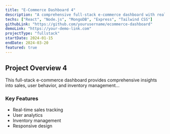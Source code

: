 ```yaml
---
title: "E-Commerce Dashboard 4"
description: "A comprehensive full-stack e-commerce dashboard with real-time analytics"
techs: ["React", "Node.js", "MongoDB", "Express", "Tailwind CSS"]
githubLink: "https://github.com/yourusername/ecommerce-dashboard"
demoLink: "https://your-demo-link.com"
projectType: "fullstack"
startDate: 2024-01-15
endDate: 2024-03-20
featured: true
---
```


## Project Overview 4

This full-stack e-commerce dashboard provides comprehensive insights into sales, user behavior, and inventory management...

### Key Features
- Real-time sales tracking
- User analytics
- Inventory management
- Responsive design